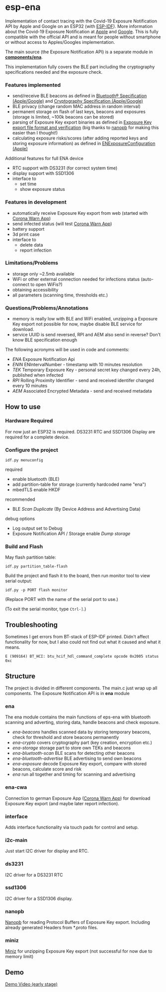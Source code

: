 # esp-ena

Implementation of contact tracing with the Covid-19 Exposure Notification API by Apple and Google on an ESP32 (with [ESP-IDF](https://docs.espressif.com/projects/esp-idf/en/latest/esp32/index.html)). 
More information about the Covid-19 Exposure Notification at [Apple](https://www.apple.com/covid19/contacttracing/) and [Google](https://www.google.com/covid19/exposurenotifications/). This is fully compatible with the official API and is meant for people without smartphone or without access to Apples/Googles implementation.

The main source (the Exposure Notification API) is a separate module in [**components/ena**](components/ena).

This implementation fully covers the BLE part including the cryptography specifications needed and the exposure check.

### Features implemented
* send/receive BLE beacons as defined in [Bluetooth® Specification (Apple/Google)](https://blog.google/documents/70/Exposure_Notification_-_Bluetooth_Specification_v1.2.2.pdf) and [Cryptography Specification (Apple/Google)](https://blog.google/documents/69/Exposure_Notification_-_Cryptography_Specification_v1.2.1.pdf)
* BLE privacy (change random MAC address in random interval)
* permanent storage on flash of last keys, beacons and exposures (storage is limited, ~100k beacons can be stored)
* parsing of Exposure Key export binaries as defined in [Exposure Key export file format and verification](https://developers.google.com/android/exposure-notifications/exposure-key-file-format) (big thanks to [nanopb](https://github.com/nanopb/nanopb) for making this easier than I thought!)
* calculating exposure risks/scores (after adding reported keys and storing exposure information) as defined in [ENExposureConfiguration (Apple)](https://developer.apple.com/documentation/exposurenotification/enexposureconfiguration)

Additional features for full ENA device
* RTC support with DS3231 (for correct system time)
* display support with SSD1306
* interface to
    * set time
    * show exposure status

### Features in development
* automatically receive Exposure Key export from web (started with [Corona Warn App](https://github.com/corona-warn-app))
* send infected status (will test [Corona Warn App](https://github.com/corona-warn-app))
* battery support
* 3d print case
* interface to
    * delete data
    * report infection

### Limitations/Problems
* storage only ~2.5mb available
* WiFi or other external connection needed for infections status (auto-connect to open WiFis?)
* obtaining accessibility
* all parameters (scanning time, thresholds etc.)

### Questions/Problems/Annotations
* memory is really low with BLE and WiFi enabled, unzipping a Exposure Key export not possible for now, maybe disable BLE service for download.
* service UUID is send reversed, RPI and AEM also send in reverse? Don't know BLE specification enough

The following acronyms will be used in code and comments:
* *ENA* Exposure Notification Api
* *ENIN* ENIntervalNumber - timestamp with 10 minutes resolution
* *TEK* Temporary Exposure Key - personal secret key changed every 24h, published when infected
* *RPI* Rolling Proximity Identifier - send and received identifer changed every 10 minutes
* *AEM* Associated Encrypted Metadata - send and received metadata

## How to use

### Hardware Required

For now just an ESP32 is required. DS3231 RTC and SSD1306 Display are required for a complete device.

### Configure the project

```
idf.py menuconfig
```

required
* enable bluetooth (BLE)
* add partition-table for storage (currently hardcoded name "ena")
* mbedTLS enable HKDF

recommended
* BLE *Scan Duplicate* (By Device Address and Advertising Data)

debug options
* Log output set to Debug
* Exposure Notification API / Storage enable *Dump storage* 
 
### Build and Flash

May flash partition table:

```
idf.py partition_table-flash
```

Build the project and flash it to the board, then run monitor tool to view serial output:

```
idf.py -p PORT flash monitor
```

(Replace PORT with the name of the serial port to use.)

(To exit the serial monitor, type ``Ctrl-]``.)

## Troubleshooting

Sometimes I get errors from BT-stack of ESP-IDF printed. Didn't affect functionality for now, but I also could not find out what it caused and what it means.

```
E (909164) BT_HCI: btu_hcif_hdl_command_complete opcode 0x2005 status 0xc
```

## Structure

The project is divided in different components. The main.c just wrap up all components. The Exposure Notification API is in **ena** module

### ena

The ena module contains the main functions of eps-ena with bluetooth scanning and adverting, storing data, handle beacons and check exposure.
* *ena-beacons* handles scanned data by storing temporary beacons, check for threshold and store beacons permanently
* *ena-crypto* covers cryptography part (key creation, encryption etc.)
* *ena-storage* storage part to store own TEKs and beacons
* *ena-bluetooth-scan* BLE scans for detecting other beacons
* *ena-bluetooth-advertise* BLE advertising to send own beacons
* *ena-exposure* decode Exposure Key export, compare with stored beacons, calculate score and risk
* *ena* run all together and timing for scanning and advertising

### ena-cwa

Connection to german Exposure App ([Corona Warn App](https://github.com/corona-warn-app)) for download Exposure Key export (and maybe later report infection).

### interface

Adds interface functionality via touch pads for control and setup.

### i2c-main

Just start I2C driver for display and RTC.

### ds3231

I2C driver for a DS3231 RTC

### ssd1306

I2C driver for a SSD1306 display.

### nanopb

[Nanopb](https://github.com/nanopb/nanopb) for reading Protocol Buffers of Exposure Key export. Including already generated Headers from *.proto files.

### miniz

[Miniz](https://github.com/richgel999/miniz) for unzipping Exposure Key export (not successful for now due to memory limit)


## Demo

[Demo Video (early stage)](https://twitter.com/Lurkars/status/1282223547579019264)